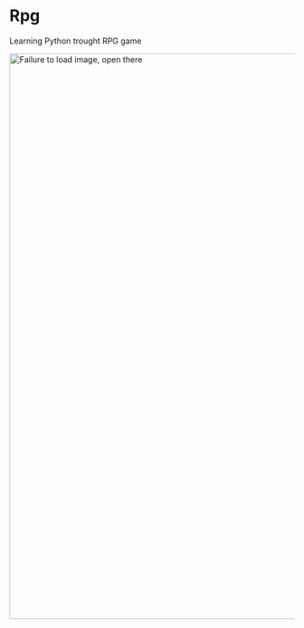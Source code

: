# Rpg
Learning Python trought RPG game


<img width="1000" alt="Failure to load image, open there" src="https://drive.google.com/uc?export=view&id=1Q5DU97w9K2VPGetCGnlMVrdjWnIM1pEt">

